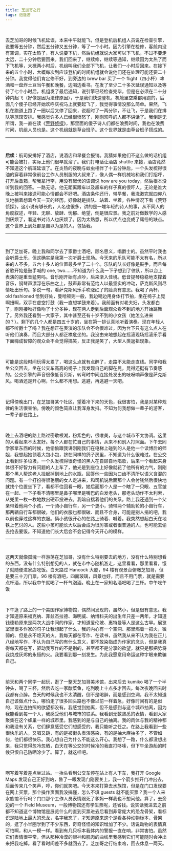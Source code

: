 ```yaml
---
title: 芝加哥之行
tags: 逍遥游
---
```


<br/>

去芝加哥的时候飞机延误，本来中午就能飞，但是登机后机组人员说在检查引擎，说要等五分钟，然后五分钟又五分钟，等了一个小时。因为引擎在检修，客舱内没有空调，实在太热了，有人说要下机，然后机组就说大家可以下飞机，不过不要走太远，二十分钟后要回来。我们回来了，继续修，继续等通知，继续因为太热了而下飞机等，大概两小时后，机组叫我们全部下飞机，让我们一小时后回来。在接下来的五个小时，大概每次到应该登机的时间机组就会说他们还在处理可能还要二十分钟。我觉得他们肯定修不好，到旁边的 brew bar 买了一个 flight（四小杯）啤酒和一盘炸土豆当午餐和晚餐，边喝边看书。在发了至少二十多次延误通知以及等待了七个小时后，机组发了最后通知，说引擎已经检查完毕，但是在必须在二十分钟内起飞（好像是因为法律原因），于是我们快速登机，机舱里空乘都用跑的，后面几个傻子已经开始欢呼庆祝马上就要起飞了，我觉得事情没那么简单。果然，飞机在跑道上跑了一圈以后又停了回来，说超时了一两分钟，不让飞，于是我们在排队等旅馆安排。我感觉许多人已经很愤怒了，刚刚欢呼的人都不讲话了。我倒是无所谓，我一直在读《[荒野侦探](https://book.douban.com/subject/21855881/)》，那里面的傻子诗人们都在浪费时间，我也在浪费时间，机组人员也是。这个机组就是草台班子。这个世界就是由草台班子搭成的。

---

<br/>

**后续**：航司安排好了酒店，说酒店和早餐会报销。我猜如果他们不这么做的话机组可能会被打，实际上他们很早就溜了。我们打电话让酒店 shuttle 来接，酒店竟然不知道这个航班延误了。在炎热的夜晚与蚊虫相伴了十五分钟后，一个头发梳得很油的穿着非常像前台工作人员制服的大叔来了，像人偶一样机械地和我们打招呼，打开后备箱，帮我拿行李，用没有起伏的语调说 how are you today，然后根本没听到我的回答。一路无话，他无距离跟车以及超车的样子真的很吓人。无论是谁大晚上被叫来接送可能心情都会不好吧。酒店条件还行，带早餐，我洗漱完就四仰八叉地躺着想着今天一天的经历。好像就是排队、站着、坐着，各种情况下看《荒野侦探》，这小说有够长的，人名也很多，讲的是一堆年轻的诗人的事，从不同人的角度叙述，年轻、无聊、放肆、忧郁、绝望，倒是很应景。我之前对做数学的人感到厌烦了，看这书对诗人也厌烦了。因为太熟悉，所以优点也变成了庸俗的缺点。这个世界上到处都是自以为是的人，包括我。

---

<br/>

到了芝加哥。晚上我和同学去了家爵士酒吧，顾名思义，唱爵士的。虽然平时我也会听爵士乐，但这确实是我第一次听爵士现场。今天来的乐队可能不太有名，所以来的人不多，五六十多人的位置最多坐了二十个。乐队的队长好像是鼓手，而且每首歌开始是鼓手喊的 one, two……不知道为什么我一下子想到了律队，所以台上表演的是重音猛男吗。音乐刚开始有点吵，后来渐入佳境。低音提琴稳稳地支撑着音乐，钢琴声漂浮在乐曲之上，鼓声非常有范给人以最坚实的冲动，萨克斯风则尽情吐出乐句。多说一句，看萨克斯风乐手吹涨红了的脸真有意思。我喝了两杯，old fashioned 恰到好处，曼哈顿则一般，我边喝边用身体打节拍，坐在椅子上晃啊扭啊，双手在虚空打鼓（我一直想学鼓来着）。我前面有对老夫妇，头发都白了，刚刚接吻好像吻了十分多钟，现在两人走到后面观众看不到的地方开始跳舞了。另外我还看到一大家子，其中甚至还有十岁不到的小女孩（她怎么进来的？）。剩下的几个人都是四五十岁的，坐在第一排认真地听着演奏。现在年轻人都不听爵士了吗？我在想正在表演的乐队会不会很难过，因为台下只有这么点人在听他们演奏，而且大部分人都正襟危坐的。我没由来地想起在摇滚现场摇滚乐手看下面嗨成智障的观众会不会觉得搞笑，反正我是笑了，大型人类返祖现象。

<br/>

可能是这段时间玩得太累了，喝这么点就有点醉了，走路不太能走直线。同学和我坐公交回去，坐在公交车高高的椅子上我发现自己的脚在晃，晃得还挺有节奏感的。公交引擎的声音很像低音贝斯，转弯时中间连接处发出的吱呀响声像是萨克斯风。喝酒还是开心啊，什么都不用想。逃避，再逃避一天吧。

<br/>

记得傍晚出门，在芝加哥某个社区，望着冷下来的天色，我很害怕，我是对某种规律的生活很害怕。傍晚的颜色简直让我浑身发抖。不知为何我想做一辈子的游客，一辈子都在路上。

<br/>

晚上去酒吧的路上路过密歇根湖，粉紫色的，很唯美，与这个城市不太协调。这里的人看起来不太友好。每个人都在忙自己的事情，从来不和别人打照面。下午去同学家拿东西的时候，他偷偷跟我讲刚刚我们在电梯上碰到的人是他一个读博后的师姐，我想起她领着大包小包，挤在同样的鸽子房里，不知道为什么很难过。在公交上看到许多垃圾，一个头发梳得很奇怪的黑人在自顾自地唱歌，后来一个看起来身体很不好智力有问题的人上车了，他光是到座位上好像就花了他所有的力气，刚刚那个黑人帮这老人捡起掉到地上的水瓶，回答他一些因为口齿不清所以语义含混的问题。有一个打扮得很艳丽的女人走进来，和司机说后面那个人会付钱然后很快地就找个位置坐下了，看都不往回看一眼，她后面那个人是一个瞎了一只眼、五官皱在一起、一下子看不清哪里是鼻子哪里是嘴巴的白发老头，那老头动作不太利索，从兜里一枚一枚地数出硬币投进去。我暗自揣着他们的关系。路上我还遇到一个父亲带着他两个小孩，一个骑小自行车，另一个更小，骑带两个辅助轮的小自行车，那两辆自行车都很破，他们的衣服也都很破、而且不合身，可能是别人捐的吧，我以前也穿过这样的衣服。俩小孩很开心的在路上骑着、喊着。我突然想起白天在地铁上乞讨的人。这些小孩可能长大以后会成为很厉害或者很普通的人，也可能去偷去抢去要饭。不知道他们长大后会不会记得今天开心的模样。

---

<br/>

这两天就像孤魂一样游荡在芝加哥，没有什么特别要去的地方，没有什么特别想看的东西，没有什么特别想见的人，就在市中心随机游走，这里看看，那里看看，饿了就随便进家店吃饭。白天路过 Hancock 大厦，94 楼有观景台俯瞰芝加哥，但是要三十刀门票，96 楼有酒吧，四面玻璃，风景也好，而且不用门票，就是需要点杯酒，所以我中午就喝了一杯气泡酒。晚上在一家知名酒吧喝了三杯。中午吃午饭

<br/>

下午逛了路上的一个美国作家博物馆，偶然间发现的，虽然小，但是很有意思。我才知道原来福克纳、菲兹杰拉德、海明威、纳博科夫的出生年只差一两年，才知道钱德勒原来是两次大战中间的作家，才知道爱伦坡、惠特曼等人是这么古早。展览室里很多作家的句子让我想起了什么，我的内心有一个空洞、那里燃着一把火，微弱的、但是永不熄灭的火。我每天都在写作、在读书，虽然我从来不认为我在正儿八经地写作，不认为自己写的有什么意义，更不敢染指成为作家的念头，但是我真得每天都在写，驱动我写作的不是别的，甚至都不是分享的欲望，就只是那把势将我烧成灰烬的永恒的火。我要看到那一刻发生。为此我愿意用命运这种字眼来欺骗自己。

<br/>

前天和两个同学一起玩，逛了一整天芝加哥美术馆，出来后去 kumiko 喝了一个半钟头，喝了三杯，然后去吃一家酸菜鱼，吃到晚上十点多才回去。每次夜晚回去时我都有点醉。白天的时候我也不太清醒，倒不是喝醉，而是感到空洞，我不太知道自己该做点什么，哪怕走了很多回头路也不像以前一样着急，好像时间有的是似的，现在连拍照的欲望都没有。我感觉到抽离，但不是感到与这个城市抽离，因为我能看到每一个人，我感受他们与城市的联系。我看到无数熟悉的表情，看到大家聚集在这个蜂巢一样的城市里。我感到的是与自己的抽离。我的肉体与我的精神都和我没有关系，它们肆意感受它们想感受的，我只能听之任之。在路上我看到一些很快乐的人，又唱又跳，有的是被街头表演感染，有的是抽大麻抽多了，不管如何，他们都很快乐。我心想自己为什么不能这么开心。我想了一路，什么都没想出来，我只觉得忽冷忽晒，白天在等公交的时候冷的我直打哆嗦，但下午坐游船的时候只恨自己防晒涂少了。算了，就这样吧。

<br/>

啊写着写着差点坐过站。一抬头看到公交车停在站上有人下车，我打开 Google Maps 发现自己正好到站，瞥了一眼发现门刚要关上，我一个箭步推开门冲出去，后面传来几个笑声，哼，你们就笑吧。今天本来打算去水族馆，但是在门口发现要在网上买票，那个操作页面我没搞懂，怎么不填 guests 就不能买票？我一个人来水族馆不行吗？门口那个工作人员表情跟死了爹妈一样我也不想问他。算了，去旁边的一个 Field Museum，一般博物馆还有学生票呢，还省钱。说实话我进去之前都不知道这个博物馆是展览什么的直到买票进去后看到非常庞大的恐龙骨架，看标识是陆地上最大的恐龙，名字我忘了，才知道原来这个是看各种动物标本、骨架的，逛了小半圈学到了不少东西，奇奇怪怪的知识增加了不少。话说动物的表情真可怕啊，和人一模一样。看到有几只标本我体内的警报一直在响，非常害怕。虽然它们表情很平常，但从那种冷漠的眼神和肌肉的曲线里我感到它们可能随时会冲出来把我吃掉。看了看时间差不多就回去了。芝加哥之行结束咯，回去休息一两天。